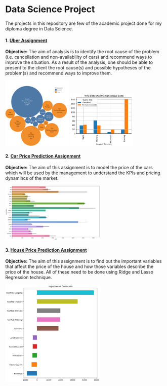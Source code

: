 # Data Science Project
The projects in this repository are few of the academic project done for my diploma degree in Data Science.

#### 1. [Uber Assignment](https://github.com/snozh5/Data-Science-Project/blob/main/Uber%20Assignment.ipynb)
<b>Objective:</b> The aim of analysis is to identify the root cause of the problem (i.e. cancellation and non-availability of cars) and 
recommend ways to improve the situation. As a result of the analysis, one should be able to present to the client the root cause(s) and possible 
hypotheses of the problem(s) and recommend ways to improve them.
<p align="left">
  <img src="Image/UberPickupPoint.png" width="200">
  <img src="Image/UberSuppyGapTimeslot.png" width="200">
</p>

#### 2. [Car Price Prediction Assignment](https://github.com/snozh5/Data-Science-Project/blob/main/Assignment-%20Linear%20Regression%20(Geely%20Auto).ipynb)
<b>Objective:</b> The aim of this assignment is to model the price of the cars which will be used by the management to understand the KPIs and pricing dynamincs of the market.
<p align="left">
  <img src="Image/Car Price Company name.png" width="300">
</p>


#### 3. [House Price Prediction Assignment](https://github.com/snozh5/Data-Science-Project/blob/main/Advanced%20Regression.ipynb)
<b>Objective:</b> The aim of this assignment is to find out the important variables that affect the price of the house and how those variables describe the price of the house.
All of these need to be done using Ridge and Lasso Regression technique.
<p align="left">
  <img src="Image/House imp var.png" width="300">
</p>
